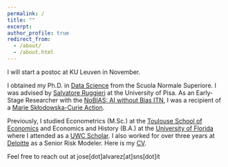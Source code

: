 ```yaml
---
permalink: /
title: ""
excerpt:
author_profile: true
redirect_from: 
  - /about/
  - /about.html
---
```


I will start a postoc at KU Leuven in November.

I obtained my Ph.D. in [Data Science](https://datasciencephd.eu/) from the Scuola Normale Superiore. I was advised by [Salvatore Ruggieri](http://pages.di.unipi.it/ruggieri/) at the University of Pisa. As an Early-Stage Researcher with the [NoBIAS: AI without Bias ITN](https://nobias-project.eu/), I was a recipient of a [Marie Skłodowska-Curie Action](https://marie-sklodowska-curie-actions.ec.europa.eu/).

Previously, I studied Econometrics (M.Sc.) at the [Toulouse School of Economics](https://www.tse-fr.eu/) and Economics and History (B.A.) at the [University of Florida](https://clas.ufl.edu/) where I attended as a [UWC Scholar](https://www.davisuwcscholars.org/). I also worked for over three years at [Deloitte](https://www.deloitte.com/be/en.html) as a Senior Risk Modeler. Here is my <a href="https://github.com/cc-jalvarez/cc-jalvarez.github.io/blob/master/files/AlvarezJoseCV.pdf" target="_blank">CV</a>.

Feel free to reach out at jose[dot]alvarez[at]sns[dot]it
